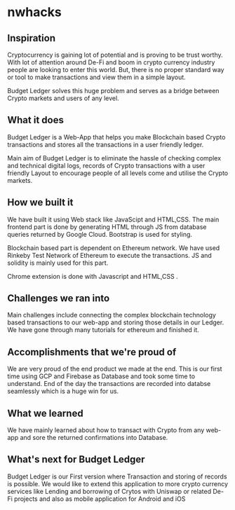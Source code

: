 # nwhacks

## Inspiration
Cryptocurrency is gaining lot of potential and is proving to be trust worthy. With lot of attention around De-Fi and boom in crypto currency industry people are looking to enter this world. But, there is no proper standard way or tool to make transactions and view them in a simple layout. 

Budget Ledger solves this huge problem and serves as a bridge between Crypto markets and users of any level.
## What it does
Budget Ledger is a Web-App that helps you make Blockchain based Crypto transactions and stores all the transactions in a user friendly ledger. 

Main aim of Budget Ledger is to eliminate the hassle of checking complex and technical digital logs, records of Crypto transactions with a user friendly Layout to encourage people of all levels come and utilise the Crypto markets.

## How we built it
We have built it using Web stack like JavaScipt and HTML,CSS. The main frontend part is done by generating HTML through JS from database queries returned by Google Cloud. Bootstrap is used for styling. 

Blockchain based part is dependent on Ethereum network. We have used Rinkeby Test Network of Ethereum to execute the transactions. JS and solidity is mainly used for this part.

Chrome extension is done with Javascript and HTML,CSS .
## Challenges we ran into
Main challenges include connecting the complex blockchain technology based transactions to our web-app and storing those details in our Ledger. We have gone through many tutorials for ethereum and finished it.

## Accomplishments that we're proud of
We are very proud of the end product we made at the end. This is our first time using GCP and Firebase as Database and took some time to understand. End of the day the transactions are recorded into databse seamlessly which is a huge win for us.
## What we learned
We have mainly learned about how to transact with Crypto from any web-app and sore the returned confirmations into Database.
## What's next for Budget Ledger
Budget Ledger is our First version where Transaction and storing of records is possible. We would like to extend this application to more crypto currency services like Lending and borrowing of Crytos with Uniswap or related De-Fi projects and also as mobile application for Android and iOS
